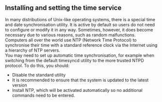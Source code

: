 ## Installing and setting the time service
In many distributions of Unix-like operating systems, there is a special time and date synchronisation utility. It is active by default so users do not need to configure or modify it in any way. Sometimes, however, it does become necessary due to various reasons, such as random malfunctions. \
Computers all over the world use NTP (Network Time Protocol) to synchronise their time with a standard reference clock via the Internet using a hierarchy of NTP servers. \
You may need to set up automatic time synchronisation, for example when switching from the default timesyncd utility to the more trusted NTPD protocol. To do this, you should:
- Disable the standard utility
- It is recommended to ensure that the system is updated to the latest version
- Install NTP, which will be activated automatically so no additional commands need to be entered.
